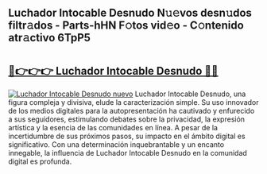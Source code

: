 ## Luchador Intocable Desnudo N𝚞𝚎vos desn𝚞dos filtr𝚊dos - Parts-hHN F𝚘tos vid𝚎o - C𝚘ntenido atr𝚊ctivo 6TpP5

# <h2><a href="http://mba3nx.tromn.icu/?c=Luchador+Intocable+Desnudo">🔗👉👉👉 Luchador Intocable Desnudo 🔗🔗</a></h2>

[![Luchador Intocable Desnudo nuevo](https://i.imgur.com/pEAQMta.gif)](http://mba3nx.tromn.icu/?c=Luchador+Intocable+Desnudo)
Luchador Intocable Desnudo, una figura compleja y divisiva, elude la caracterización simple. Su uso innovador de los medios digitales para la autopresentación ha cautivado y enfurecido a sus seguidores, estimulando debates sobre la privacidad, la expresión artística y la esencia de las comunidades en línea. A pesar de la incertidumbre de sus próximos pasos, su impacto en el ámbito digital es significativo. Con una determinación inquebrantable y un encanto innegable, la influencia de Luchador Intocable Desnudo en la comunidad digital es profunda.
